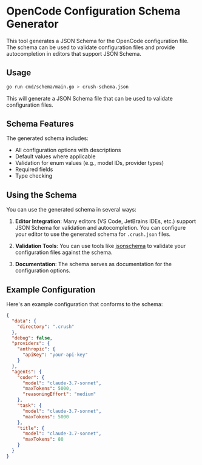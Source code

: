 # OpenCode Configuration Schema Generator

This tool generates a JSON Schema for the OpenCode configuration file. The schema can be used to validate configuration files and provide autocompletion in editors that support JSON Schema.

## Usage

```bash
go run cmd/schema/main.go > crush-schema.json
```

This will generate a JSON Schema file that can be used to validate configuration files.

## Schema Features

The generated schema includes:

- All configuration options with descriptions
- Default values where applicable
- Validation for enum values (e.g., model IDs, provider types)
- Required fields
- Type checking

## Using the Schema

You can use the generated schema in several ways:

1. **Editor Integration**: Many editors (VS Code, JetBrains IDEs, etc.) support JSON Schema for validation and autocompletion. You can configure your editor to use the generated schema for `.crush.json` files.

2. **Validation Tools**: You can use tools like [jsonschema](https://github.com/Julian/jsonschema) to validate your configuration files against the schema.

3. **Documentation**: The schema serves as documentation for the configuration options.

## Example Configuration

Here's an example configuration that conforms to the schema:

```json
{
  "data": {
    "directory": ".crush"
  },
  "debug": false,
  "providers": {
    "anthropic": {
      "apiKey": "your-api-key"
    }
  },
  "agents": {
    "coder": {
      "model": "claude-3.7-sonnet",
      "maxTokens": 5000,
      "reasoningEffort": "medium"
    },
    "task": {
      "model": "claude-3.7-sonnet",
      "maxTokens": 5000
    },
    "title": {
      "model": "claude-3.7-sonnet",
      "maxTokens": 80
    }
  }
}
```
